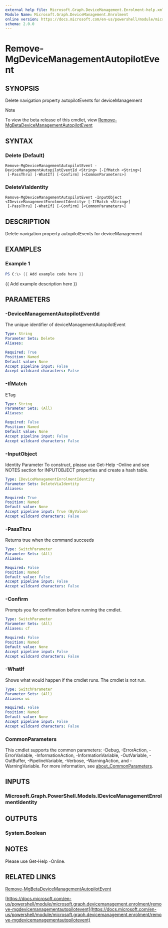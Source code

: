 ```yaml
---
external help file: Microsoft.Graph.DeviceManagement.Enrolment-help.xml
Module Name: Microsoft.Graph.DeviceManagement.Enrolment
online version: https://docs.microsoft.com/en-us/powershell/module/microsoft.graph.devicemanagement.enrolment/remove-mgdevicemanagementautopilotevent
schema: 2.0.0
---
```


# Remove-MgDeviceManagementAutopilotEvent

## SYNOPSIS
Delete navigation property autopilotEvents for deviceManagement

> [!NOTE]
> To view the beta release of this cmdlet, view [Remove-MgBetaDeviceManagementAutopilotEvent](/powershell/module/Microsoft.Graph.Beta.DeviceManagement.Enrolment/Remove-MgDeviceManagementAutopilotEvent?view=graph-powershell-beta)

## SYNTAX

### Delete (Default)
```
Remove-MgDeviceManagementAutopilotEvent -DeviceManagementAutopilotEventId <String> [-IfMatch <String>]
 [-PassThru] [-WhatIf] [-Confirm] [<CommonParameters>]
```

### DeleteViaIdentity
```
Remove-MgDeviceManagementAutopilotEvent -InputObject <IDeviceManagementEnrolmentIdentity> [-IfMatch <String>]
 [-PassThru] [-WhatIf] [-Confirm] [<CommonParameters>]
```

## DESCRIPTION
Delete navigation property autopilotEvents for deviceManagement

## EXAMPLES

### Example 1
```powershell
PS C:\> {{ Add example code here }}
```

{{ Add example description here }}

## PARAMETERS

### -DeviceManagementAutopilotEventId
The unique identifier of deviceManagementAutopilotEvent

```yaml
Type: String
Parameter Sets: Delete
Aliases:

Required: True
Position: Named
Default value: None
Accept pipeline input: False
Accept wildcard characters: False
```

### -IfMatch
ETag

```yaml
Type: String
Parameter Sets: (All)
Aliases:

Required: False
Position: Named
Default value: None
Accept pipeline input: False
Accept wildcard characters: False
```

### -InputObject
Identity Parameter
To construct, please use Get-Help -Online and see NOTES section for INPUTOBJECT properties and create a hash table.

```yaml
Type: IDeviceManagementEnrolmentIdentity
Parameter Sets: DeleteViaIdentity
Aliases:

Required: True
Position: Named
Default value: None
Accept pipeline input: True (ByValue)
Accept wildcard characters: False
```

### -PassThru
Returns true when the command succeeds

```yaml
Type: SwitchParameter
Parameter Sets: (All)
Aliases:

Required: False
Position: Named
Default value: False
Accept pipeline input: False
Accept wildcard characters: False
```

### -Confirm
Prompts you for confirmation before running the cmdlet.

```yaml
Type: SwitchParameter
Parameter Sets: (All)
Aliases: cf

Required: False
Position: Named
Default value: None
Accept pipeline input: False
Accept wildcard characters: False
```

### -WhatIf
Shows what would happen if the cmdlet runs.
The cmdlet is not run.

```yaml
Type: SwitchParameter
Parameter Sets: (All)
Aliases: wi

Required: False
Position: Named
Default value: None
Accept pipeline input: False
Accept wildcard characters: False
```

### CommonParameters
This cmdlet supports the common parameters: -Debug, -ErrorAction, -ErrorVariable, -InformationAction, -InformationVariable, -OutVariable, -OutBuffer, -PipelineVariable, -Verbose, -WarningAction, and -WarningVariable. For more information, see [about_CommonParameters](http://go.microsoft.com/fwlink/?LinkID=113216).

## INPUTS

### Microsoft.Graph.PowerShell.Models.IDeviceManagementEnrolmentIdentity
## OUTPUTS

### System.Boolean
## NOTES
Please use Get-Help -Online.

## RELATED LINKS
[Remove-MgBetaDeviceManagementAutopilotEvent](/powershell/module/Microsoft.Graph.Beta.DeviceManagement.Enrolment/Remove-MgDeviceManagementAutopilotEvent?view=graph-powershell-beta)

[https://docs.microsoft.com/en-us/powershell/module/microsoft.graph.devicemanagement.enrolment/remove-mgdevicemanagementautopilotevent](https://docs.microsoft.com/en-us/powershell/module/microsoft.graph.devicemanagement.enrolment/remove-mgdevicemanagementautopilotevent)

